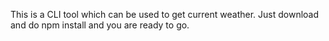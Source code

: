 This is a CLI tool which can be used to get current weather.
Just download and do npm install and you are ready to go.